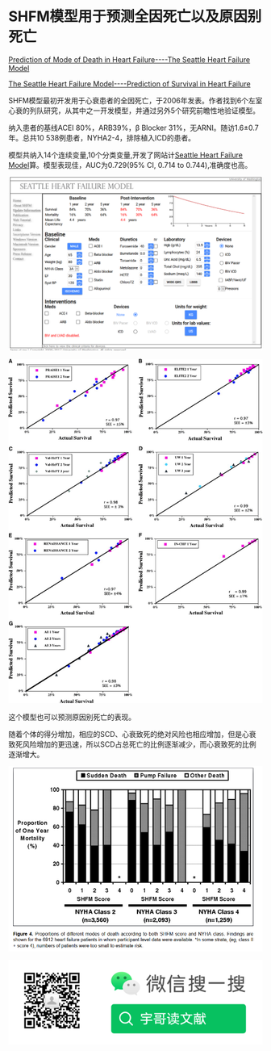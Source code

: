 # SHFM模型用于预测全因死亡以及原因别死亡

[Prediction of Mode of Death in Heart Failure----The Seattle Heart Failure Model](https://www.ahajournals.org/doi/10.1161/CIRCULATIONAHA.106.687103?url_ver=Z39.88-2003&rfr_id=ori:rid:crossref.org&rfr_dat=cr_pub%20%200pubmed)

[The Seattle Heart Failure Model----Prediction of Survival in Heart Failure](https://www.ahajournals.org/doi/10.1161/CIRCULATIONAHA.105.584102?url_ver=Z39.88-2003&rfr_id=ori:rid:crossref.org&rfr_dat=cr_pub%20%200pubmedhttps://www.ahajournals.org/doi/10.1161/CIRCULATIONAHA.105.584102?url_ver=Z39.88-2003&rfr_id=ori:rid:crossref.org&rfr_dat=cr_pub%20%200pubmed)

SHFM模型最初开发用于心衰患者的全因死亡，于2006年发表。作者找到6个左室心衰的列队研究，从其中之一开发模型，并通过另外5个研究前瞻性地验证模型。

纳入患者的基线ACEI 80%，ARB39%，β Blocker 31%，无ARNI。随访1.6±0.7年。总共10 538例患者，NYHA2-4，排除植入ICD的患者。

模型共纳入14个连续变量,10个分类变量,开发了网站计[Seattle Heart Failure Model](https://depts.washington.edu/shfm)算。模型表现佳，AUC为0.729(95% CI, 0.714 to 0.744),准确度也高。

![](https://raw.githubusercontent.com/literatureyes/literatureyes.github.io/master/images/2021-02-23-16-58-47-image.png)

![](https://raw.githubusercontent.com/literatureyes/literatureyes.github.io/master/images/2021-02-23-16-56-54-image.png)

这个模型也可以预测原因别死亡的表现。

随着个体的得分增加，相应的SCD、心衰致死的绝对风险也相应增加，但是心衰致死风险增加的更迅速，所以SCD占总死亡的比例逐渐减少，而心衰致死的比例逐渐增大。

![](https://raw.githubusercontent.com/literatureyes/literatureyes.github.io/master/images/2021-02-23-17-06-55-image.png)

![](https://raw.githubusercontent.com/literatureyes/literatureyes.github.io/master/images/%E4%BA%8C%E7%BB%B4%E7%A0%81.png)
